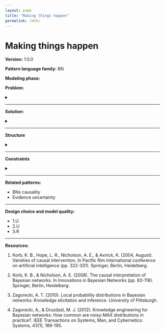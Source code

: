 ```yaml
---
layout: page
title: "Making things happen"
permalink: /mth/
---
```

# Making things happen

**Version:** 1.0.0

**Pattern language family:** BN

**Modeling phase:**

**Problem:**<details><summary></summary>

One of the main applications of BNs is using them to explore the potential behavior of a system after manipulating some variables in that system. In causal BNs, such manipulations are known as *Interventions*. This pattern defines the different types of interventions and how they can be introduced to BNs in an effective manner.

</details>

***

**Solution:**<details><summary></summary>

An *intervention* is an exogenous influence on some system that acts on a certain component of that system. For the causal BN $(G)$ representing that system, an intervention on a variable $v \in G$ transforms $G$ into the extended BN $(G')$ by adding the node $I_v \rightarrow v$ to $G$, where:

1. $I_v$ is introduced to intentionally change $v$ so that a target distribution $P^*(v)$ over the states of $v$ is achieved. However, $I_v$ does not restrict the influence of other parents of $v$, which means that the target $P^*(v)$ might not be actually achieved (see below the special case *"perfect intervention"*).

2. $I_v$ is a parent of $v$.

3. $I_v$ is a binary variable indicating whether the intervention is activated or not.

A *perfect intervention* on a variable will cut off all influence of the parents of that variable causing the variable to adopt a unique state. An *intervention*, however, will have an influence on the variable's state, but not to the extreme of cutting off all its parents' effect. Although a perfect intervention is simpler in application and calculation, it is unable to represent many realistic scenarios, see below <b>Figure 1</b> for details of the impacts of both. It is worth noting that describing an intervention as *perfect* does not imply it is better or more effective. Actually, it is recommended that BNs' users utilize *interventions* and avoid *perfect interventions* as the latter over-simplifies the model.

<p align= "center">
<img src="./images/perf_inter.png" style="width:90%">
</p>

<b>Fig.1</b> The impact of the *perfect intervention* ($R_Y$) against the *intervention* ($I_Y$) on the network. When $R_Y$ is introduced to the network as a *perfect intervention* on the variable $Y$, it cuts off the influence of its parent $X$ and sets the probability of the intervened upon state to $1$. While when $I_Y$ is introduced to $Y$, it does not cut off the influence of $X$, however it affects the probability distribution of the states of $Y$.

In order to properly introduce interventions to the model, BN users are advised against changing the states of variables through evidence updating. BN users should also refrain from introducing interventions as new observations to the variables as this will lead to the model producing inaccurate results. Interventions, however, are recommended to be modeled by augmenting the graph $G$ with additional intervention nodes for every intervened upon variable. The details of building intervention-augmented BN is as follows:

1. Define the set of variables to be targeted by interventions $V= \{v_1,..,v_n\}$.

2. For every variable $v_i \in V$ define the intervention(s) $I_{v_i}$ targeting $v_i$. Such definition indicate the probability distribution implied by $I_{v_i}$ over the states of the variable $S_{v_i}$.

3. Create $G'$ by making a copy of $G$ and substituting the node $v_i$ with a new *Noisy-MAX* copy of $v_i$ (for details about the *Noisy-MAX* nodes see [4]).

4. In $G'$ add $I_{v_i}$ as a parent for $v_i$.

5. Modify the CPT of $v_i$ to show the desired effect of $I_{v_i}$, e.g. $p(S_{v_i} = \{s_1, s_2\}|I_{v_i}=present) = \{1, 0\}$ which means that the probabilities of the $v_i$ states $s_1$ and $s_2$ given that the intervention $I_{v_i}$ is present are $1$ and $0$ respectively. Such distribution implies that we are forcing $s_1$. The probabilities of the other parents of $v_i$ will be similar to their original probabilities in $G$.

6. Changing the states of the intervention variable $I_{v_i}$ will then reflect the effect of intervention on the variables in the network.

In BN models, interventions can be used for several purposes. The most common are:

- To use BNs as decision support systems, by introducing different policies as interventions and study the effect of each policy on the system outcomes.

- Interventions can be used to facilitate scenario modeling by defining scenarios as sets of interventions that act on certain variables in the BN.

- Interventions can be used to verify the causal relationship between multiple variables included in the network as well as verifying the faithfulness of the BN to the system it aims to model (see the pattern *"BN causality"* for more details).

</details>

***

**Structure**<details><summary></summary>
The structure for this solution can be shown through the following example:

Consider the model in <b>Figure 2</b> that aims at representing the impacts of innovation, economic efficiency, and equity on the social and environmental components of sustainability. Assume that there is a new policy to be introduced that will reduce some environment related restrictions on industry, and as a consequence will have negative impacts on the environmental component of sustainability. In order to model this intervention, we follow the steps mentioned in the solution section.

1. First define the variables that will be targeted by the intervention, which is *Environmental* in this case.

2. Then we define the intervention variable $I_env$ as a binary variable that has the states $\{present, absent\}$. After that we define the probability distribution implied by $I_{env}$ on the states of *environmental*. If we are certain that the intervention will cause *environmental* to be in the *low* state, then the probability distribution should be $p(environmental=low|I_{env}=present)=1$. However, we assume that we are uncertain about the impacts of $I_{env}$, hence, $p(environmental=low|I_{env}=present)=0.7$.

3. We create $G'$, shown in <b>Figure 2, (b)</b>, by copying the network in <b>Figure 2, (a)</b> and substituting *Environmental* with the a node of *Noisy-MAX* type.

4. Add the intervention node $I_{env}$ to $G'$ as a parent of *Environmental_copy*.

5. Modify the CPT of *Environmental_copy* to reflect the expected impact of the intervention. As shown in <b>Figure 3</b>, when the $I_{env}$ is present, there is a $0.7$ probability that *Environmental_copy* will be in the *Low* state. The distribution of the *Econ-Eff_copy* is similar to its counterpart *Economic-Efficiency*. As it appears in <b>Figure 2</b> the probabilities in $G$ and $G'$ are similar at the absence of the intervention.

6. Changing the state of $I_{env}$ to *present* will cause a change of the probabilities of *Environmental_copy* and its descendent *Sustainability_copy*. The intervention is expected to increase the probability of *Environmental_copy* to be in the *low* state from $16\%$ to $75\%$ and increase the probability of *Sustainability_copy* to be in the *Negative* state from $11\%$ to $21\%$.

<p align= "center">
<img src="./images/interven_ex1.png" style="width:100%">
</p>
<b>Fig.2</b> An example BN model. <b>(a)</b> shows the original BN, and <b>(b)</b> shows the Intervention-augmented copy.

<p align= "center">
<img src="./images/interven_table.png" style="width:40%">
</p>
<b>Fig.3</b> The CPT of the <I>Noisy-MAX</I> node <I>Environmental_copy</I>.

</details>

***

**Constraints**<details><summary></summary>

The following assumptions are considered when presenting interventions to BNs:

- Interventions themselves are uncaused, this means that the nodes representing interventions in the network are parentless, i.e. root nodes.

- Multiple interventions are uncorrelated.

- An intervention node in the model acts upon only one variable in the model. From an OOP point of view, this is related to the concept of *Single-Responsibility principle* as the variable intervened upon will only change based on the single intervention related to it.

- Interventions should not be confused with observations (check the pattern *BNs Causality* for a comparison between the two concepts). Interventions allow us to perform causal reasoning, while observations are only useful for observational, or probabilistic, reasoning.

- The intervention node and the intervened upon node need to be discrete variables.

</details>

***

**Related patterns:**

- BNs causality
- Evidence uncertainty

***
**Design choice and model quality:**

- 1.U
- 2.U
- 3.R

***

**Resources:**

1. Korb, K. B., Hope, L. R., Nicholson, A. E., & Axnick, K. (2004, August). Varieties of causal intervention. In Pacific Rim international conference on artificial intelligence (pp. 322-331). Springer, Berlin, Heidelberg.

2. Korb, K. B., & Nicholson, A. E. (2008). The causal interpretation of Bayesian networks. In Innovations in Bayesian Networks (pp. 83-116). Springer, Berlin, Heidelberg.

3. Zagorecki, A. T. (2010). Local probability distributions in Bayesian networks: Knowledge elicitation and inference. University of Pittsburgh.

4. Zagorecki, A., & Druzdzel, M. J. (2012). Knowledge engineering for Bayesian networks: How common are noisy-MAX distributions in practice?. IEEE Transactions on Systems, Man, and Cybernetics: Systems, 43(1), 186-195.
